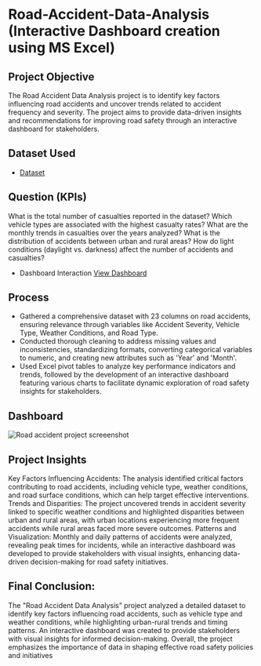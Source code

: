  # Road-Accident-Data-Analysis (Interactive Dashboard creation using MS Excel)
## Project Objective 
The Road Accident Data Analysis project is to identify key factors influencing road accidents and uncover trends related to accident frequency and severity. The project aims to provide data-driven insights and recommendations for improving road safety through an interactive dashboard for stakeholders.

## Dataset Used
- <a href="https://github.com/adityapgowda/Data-Analysis-Dashboard/blob/main/Road%20Accident%20Project.xlsb">Dataset</a>

## Question (KPIs) 
What is the total number of casualties reported in the dataset?
Which vehicle types are associated with the highest casualty rates?
What are the monthly trends in casualties over the years analyzed?
What is the distribution of accidents between urban and rural areas?
How do light conditions (daylight vs. darkness) affect the number of accidents and casualties?

- Dashboard Interaction <a href="https://github.com/adityapgowda/Data-Analysis-Dashboard/blob/main/Road%20accident%20project%20screeenshot.png">View Dashboard</a>

## Process
- Gathered a comprehensive dataset with 23 columns on road accidents, ensuring relevance through variables like Accident Severity, Vehicle Type, Weather Conditions, and Road Type.
- Conducted thorough cleaning to address missing values and inconsistencies, standardizing formats, converting categorical variables to numeric, and creating new attributes such as 'Year' and 'Month'.
- Used Excel pivot tables to analyze key performance indicators and trends, followed by the development of an interactive dashboard featuring various charts to facilitate dynamic exploration of road safety insights for stakeholders.

## Dashboard

![Road accident project screeenshot](https://github.com/user-attachments/assets/abd1fd48-cef6-4706-9e92-279857063e4c)

## Project Insights
Key Factors Influencing Accidents: The analysis identified critical factors contributing to road accidents, including vehicle type, weather conditions, and road surface conditions, which can help target effective interventions.
Trends and Disparities: The project uncovered trends in accident severity linked to specific weather conditions and highlighted disparities between urban and rural areas, with urban locations experiencing more frequent accidents while rural areas faced more severe outcomes.
Patterns and Visualization: Monthly and daily patterns of accidents were analyzed, revealing peak times for incidents, while an interactive dashboard was developed to provide stakeholders with visual insights, enhancing data-driven decision-making for road safety initiatives.
## Final Conclusion:
The "Road Accident Data Analysis" project analyzed a detailed dataset to identify key factors influencing road accidents, such as vehicle type and weather conditions, while highlighting urban-rural trends and timing patterns. An interactive dashboard was created to provide stakeholders with visual insights for informed decision-making. Overall, the project emphasizes the importance of data in shaping effective road safety policies and initiatives

